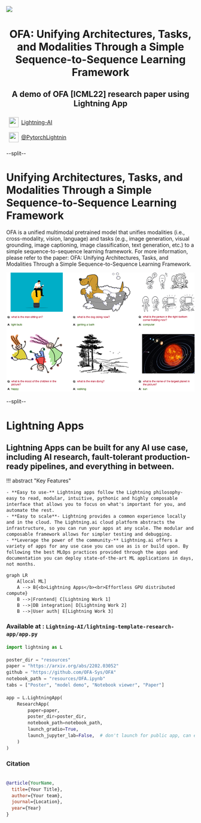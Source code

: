 <div style="height: 90pt;"></div>
<div style="flex: 0 0 16%; margin-top: -10pt;">
<img src="https://avatars.githubusercontent.com/u/58386951?s=200&v=4" width="100px">
</div>
<div style="flex: 0 0 65%; text-align: center;">
<h1 style="margin-bottom: 10pt;">OFA: Unifying Architectures, Tasks, and Modalities Through a Simple Sequence-to-Sequence Learning Framework</h1>
<h2>A demo of OFA [ICML22] research paper using Lightning App</h2>
</div>
<div style="flex: 1">
    <div style="display: flex; align-items: center;">
        <img style="height: 20pt; width: 20pt; margin: 5pt;" src="icons/fontawesome/brands/github.svg">
        <div style="font-size: 0.9rem; margin-right: 5pt;"><a href="https://github.com/lightning-ai/">Lightning-AI</a></div>
    </div>
    <div style="display: flex; align-items: center;">
        <img style="height: 20pt; width: 20pt; margin: 5pt;" src="icons/fontawesome/brands/twitter.svg">
        <div style="font-size: 0.9rem;"><a href="https://twitter.com/pytorchlightnin">@PytorchLightnin</a></div>
    </div>
</div>

--split--

# Unifying Architectures, Tasks, and Modalities Through a Simple Sequence-to-Sequence Learning Framework

OFA is a unified multimodal pretrained model that unifies modalities (i.e., cross-modality, vision, language) and
tasks (e.g., image generation, visual grounding, image captioning, image classification, text generation, etc.) to a
simple sequence-to-sequence learning framework. For more information, please refer to the paper: OFA: Unifying
Architectures, Tasks, and Modalities Through a Simple Sequence-to-Sequence Learning Framework.


<img src="https://github.com/OFA-Sys/OFA/blob/main/examples/open_vqa.png">

--split--

# Lightning Apps

## Lightning Apps can be built for any AI use case, including AI research, fault-tolerant production-ready pipelines, and everything in between.

!!! abstract "Key Features"

    - **Easy to use-** Lightning apps follow the Lightning philosophy- easy to read, modular, intuitive, pythonic and highly composable interface that allows you to focus on what's important for you, and automate the rest.
    - **Easy to scale**- Lightning provides a common experience locally and in the cloud. The Lightning.ai cloud platform abstracts the infrastructure, so you can run your apps at any scale. The modular and composable framework allows for simpler testing and debugging.
    - **Leverage the power of the community-** Lightning.ai offers a variety of apps for any use case you can use as is or build upon. By following the best MLOps practices provided through the apps and documentation you can deploy state-of-the-art ML applications in days, not months.

```mermaid
graph LR
    A[local ML]
    A --> B{<b>Lightning Apps</b><br>Effortless GPU distributed compute}
    B -->|Frontend| C[Lightning Work 1]
    B -->|DB integration| D[Lightning Work 2]
    B -->|User auth| E[Lightning Work 3]
```

### Available at : `Lightning-AI/lightning-template-research-app/app.py`

```python
import lightning as L

poster_dir = "resources"
paper = "https://arxiv.org/abs/2202.03052"
github = "https://github.com/OFA-Sys/OFA"
notebook_path = "resources/OFA.ipynb"
tabs = ["Poster", "model demo", "Notebook viewer", "Paper"]

app = L.LightningApp(
    ResearchApp(
        paper=paper,
        poster_dir=poster_dir,
        notebook_path=notebook_path,
        launch_gradio=True,
        launch_jupyter_lab=False,  # don't launch for public app, can expose to security vulnerability
    )
)

```

### Citation

```bibtex

@article{YourName,
  title={Your Title},
  author={Your team},
  journal={Location},
  year={Year}
}

```
